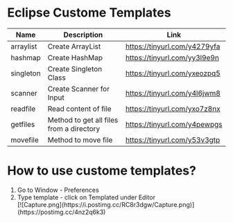 # Eclipse Custome Templates

| Name                                                                      | Description                                                      | Link |
| ------------------------------------------------------------------------- | -------------------------------------------------------- | ----------- |
|  arraylist                        | Create ArrayList              | https://tinyurl.com/y4279yfa |
| hashmap                             | Create HashMap      | https://tinyurl.com/yy3l9e9n |
| singleton                             | Create Singleton Class      | https://tinyurl.com/yxeozpq5 |
| scanner                             | Create Scanner for Input      | https://tinyurl.com/y4l6jwm8 |
| readfile                             | Read content of file      | https://tinyurl.com/yxo7z8nx |
| getfiles                             | Method to get all files from a directory      | https://tinyurl.com/y4pewpgs |
| movefile                             | Method to move file      | https://tinyurl.com/y53v3gtp |

# How to use custome templates?

<ol>
  <li>Go to Window - Preferences</li>
  <li>Type template - click on Templated under Editor</li>
  [![Capture.png](https://i.postimg.cc/RC8r3dgw/Capture.png)](https://postimg.cc/4nz2q6k3)
 
  
</ol>

